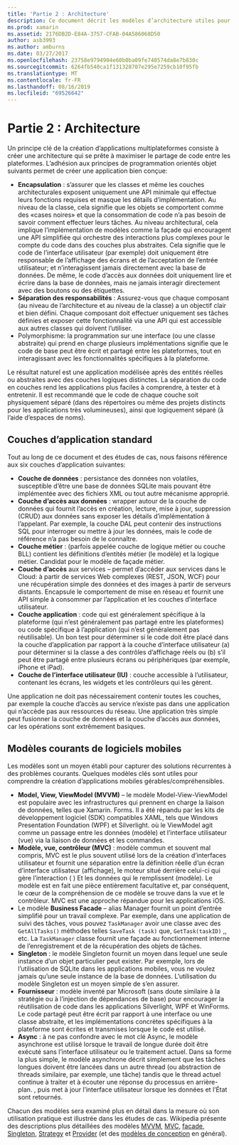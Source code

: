 ```yaml
---
title: 'Partie 2 : Architecture'
description: Ce document décrit les modèles d’architecture utiles pour créer des applications multiplateformes. Il traite des couches d’application typiques (couche de données, couche d’accès aux données, etc.) et des modèles de logiciels mobiles courants (MVVM, MVC, etc.).
ms.prod: xamarin
ms.assetid: 2176DB2D-E84A-3757-CFAB-04A586068D50
author: asb3993
ms.author: amburns
ms.date: 03/27/2017
ms.openlocfilehash: 23758e9794904e60b0ba09fe740574da8e7b830c
ms.sourcegitcommit: 6264fb540ca1f131328707e295e7259cb10f95fb
ms.translationtype: MT
ms.contentlocale: fr-FR
ms.lasthandoff: 08/16/2019
ms.locfileid: "69526642"
---
```

# <a name="part-2---architecture"></a>Partie 2 : Architecture

Un principe clé de la création d’applications multiplateformes consiste à créer une architecture qui se prête à maximiser le partage de code entre les plateformes. L’adhésion aux principes de programmation orientés objet suivants permet de créer une application bien conçue:

- **Encapsulation** : s’assurer que les classes et même les couches architecturales exposent uniquement une API minimale qui effectue leurs fonctions requises et masque les détails d’implémentation. Au niveau de la classe, cela signifie que les objets se comportent comme des «cases noires» et que la consommation de code n’a pas besoin de savoir comment effectuer leurs tâches. Au niveau architectural, cela implique l’implémentation de modèles comme la façade qui encouragent une API simplifiée qui orchestre des interactions plus complexes pour le compte du code dans des couches plus abstraites. Cela signifie que le code de l’interface utilisateur (par exemple) doit uniquement être responsable de l’affichage des écrans et de l’acceptation de l’entrée utilisateur; et n’interagissent jamais directement avec la base de données. De même, le code d’accès aux données doit uniquement lire et écrire dans la base de données, mais ne jamais interagir directement avec des boutons ou des étiquettes.
- **Séparation des responsabilités** : Assurez-vous que chaque composant (au niveau de l’architecture et au niveau de la classe) a un objectif clair et bien défini. Chaque composant doit effectuer uniquement ses tâches définies et exposer cette fonctionnalité via une API qui est accessible aux autres classes qui doivent l’utiliser.
- Polymorphisme: la programmation sur une interface (ou une classe abstraite) qui prend en charge plusieurs implémentations signifie que le code de base peut être écrit et partagé entre les plateformes, tout en interagissant avec les fonctionnalités spécifiques à la plateforme.


Le résultat naturel est une application modélisée après des entités réelles ou abstraites avec des couches logiques distinctes. La séparation du code en couches rend les applications plus faciles à comprendre, à tester et à entretenir. Il est recommandé que le code de chaque couche soit physiquement séparé (dans des répertoires ou même des projets distincts pour les applications très volumineuses), ainsi que logiquement séparé (à l’aide d’espaces de noms).

 <a name="Typical_Application_Layers" />


## <a name="typical-application-layers"></a>Couches d’application standard

Tout au long de ce document et des études de cas, nous faisons référence aux six couches d’application suivantes:

- **Couche de données** : persistance des données non volatiles, susceptible d’être une base de données SQLite mais pouvant être implémentée avec des fichiers XML ou tout autre mécanisme approprié.
- **Couche d’accès aux données** : wrapper autour de la couche de données qui fournit l’accès en création, lecture, mise à jour, suppression (CRUD) aux données sans exposer les détails d’implémentation à l’appelant. Par exemple, la couche DAL peut contenir des instructions SQL pour interroger ou mettre à jour les données, mais le code de référence n’a pas besoin de le connaître.
- **Couche métier** : (parfois appelée couche de logique métier ou couche BLL) contient les définitions d’entités métier (le modèle) et la logique métier. Candidat pour le modèle de façade métier.
- **Couche d’accès** aux services – permet d’accéder aux services dans le Cloud: à partir de services Web complexes (REST, JSON, WCF) pour une récupération simple des données et des images à partir de serveurs distants. Encapsule le comportement de mise en réseau et fournit une API simple à consommer par l’application et les couches d’interface utilisateur.
- **Couche application** : code qui est généralement spécifique à la plateforme (qui n’est généralement pas partagé entre les plateformes) ou code spécifique à l’application (qui n’est généralement pas réutilisable). Un bon test pour déterminer si le code doit être placé dans la couche d’application par rapport à la couche d’interface utilisateur (a) pour déterminer si la classe a des contrôles d’affichage réels ou (b) s’il peut être partagé entre plusieurs écrans ou périphériques (par exemple, iPhone et iPad).
- **Couche de l’interface utilisateur (IU)** : couche accessible à l’utilisateur, contenant les écrans, les widgets et les contrôleurs qui les gèrent.


Une application ne doit pas nécessairement contenir toutes les couches, par exemple la couche d’accès au service n’existe pas dans une application qui n’accède pas aux ressources du réseau. Une application très simple peut fusionner la couche de données et la couche d’accès aux données, car les opérations sont extrêmement basiques.

 <a name="Common_Mobile_Software_Patterns" />


## <a name="common-mobile-software-patterns"></a>Modèles courants de logiciels mobiles

Les modèles sont un moyen établi pour capturer des solutions récurrentes à des problèmes courants. Quelques modèles clés sont utiles pour comprendre la création d’applications mobiles gérables/compréhensibles.

- **Model, View, ViewModel (MVVM)** – le modèle Model-View-ViewModel est populaire avec les infrastructures qui prennent en charge la liaison de données, telles que Xamarin. Forms. Il a été répandu par les kits de développement logiciel (SDK) compatibles XAML, tels que Windows Presentation Foundation (WPF) et Silverlight. où le ViewModel agit comme un passage entre les données (modèle) et l’interface utilisateur (vue) via la liaison de données et les commandes.
- **Modèle, vue, contrôleur (MVC)** : modèle commun et souvent mal compris, MVC est le plus souvent utilisé lors de la création d’interfaces utilisateur et fournit une séparation entre la définition réelle d’un écran d’interface utilisateur (affichage), le moteur situé derrière celui-ci qui gère l’interaction ( ) Et les données qui le remplissent (modèle). Le modèle est en fait une pièce entièrement facultative et, par conséquent, le cœur de la compréhension de ce modèle se trouve dans la vue et le contrôleur. MVC est une approche répandue pour les applications iOS.
- Le modèle **Business Facade** – alias Manager fournit un point d’entrée simplifié pour un travail complexe. Par exemple, dans une application de suivi des tâches, vous pouvez `TaskManager` avoir une classe avec des `GetAllTasks()` méthodes telles `SaveTask (task)` que, `GetTask(taskID)` ,, etc. La `TaskManager` classe fournit une façade au fonctionnement interne de l’enregistrement et de la récupération des objets de tâches.
- **Singleton** : le modèle Singleton fournit un moyen dans lequel une seule instance d’un objet particulier peut exister. Par exemple, lors de l’utilisation de SQLite dans les applications mobiles, vous ne voulez jamais qu’une seule instance de la base de données. L’utilisation du modèle Singleton est un moyen simple de s’en assurer.
- **Fournisseur** : modèle inventé par Microsoft (sans doute similaire à la stratégie ou à l’injection de dépendances de base) pour encourager la réutilisation de code dans les applications Silverlight, WPF et WinForms. Le code partagé peut être écrit par rapport à une interface ou une classe abstraite, et les implémentations concrètes spécifiques à la plateforme sont écrites et transmises lorsque le code est utilisé.
- **Async** : à ne pas confondre avec le mot clé Async, le modèle asynchrone est utilisé lorsque le travail de longue durée doit être exécuté sans l’interface utilisateur ou le traitement actuel. Dans sa forme la plus simple, le modèle asynchrone décrit simplement que les tâches longues doivent être lancées dans un autre thread (ou abstraction de threads similaire, par exemple, une tâche) tandis que le thread actuel continue à traiter et à écouter une réponse du processus en arrière-plan. , puis met à jour l’interface utilisateur lorsque les données et l’État sont retournés.


Chacun des modèles sera examiné plus en détail dans la mesure où son utilisation pratique est illustrée dans les études de cas. Wikipedia présente des descriptions plus détaillées des modèles [MVVM](https://en.wikipedia.org/wiki/Model–view–viewmodel), [MVC](https://en.wikipedia.org/wiki/Model–view–controller), [facade](https://en.wikipedia.org/wiki/Facade_pattern), [Singleton](https://en.wikipedia.org/wiki/Singleton_pattern), [Strategy](https://en.wikipedia.org/wiki/Strategy_pattern) et [Provider](https://en.wikipedia.org/wiki/Provider_model) (et des [modèles de conception](https://en.wikipedia.org/wiki/Design_Patterns) en général).
